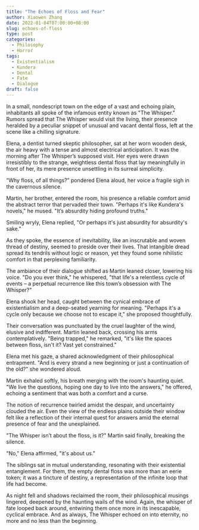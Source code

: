 ```yaml
---
title: "The Echoes of Floss and Fear"
author: Xiaowen Zhang
date: 2022-01-04T07:00:00+08:00
slug: echoes-of-floss
type: post
categories:
  - Philosophy
  - Horror
tags:
  - Existentialism
  - Kundera
  - Dental
  - Fate
  - Dialogue
draft: false
---
```


In a small, nondescript town on the edge of a vast and echoing plain, inhabitants all spoke of the infamous entity known as "The Whisper." Rumors spread that The Whisper would visit the living, their presence heralded by a peculiar snippet of unusual and vacant dental floss, left at the scene like a chilling signature.

Elena, a dentist turned skeptic philosopher, sat at her worn wooden desk, the air heavy with a tense and almost electrical anticipation. It was the morning after The Whisper’s supposed visit. Her eyes were drawn irresistibly to the strange, weightless dental floss that lay meaningfully in front of her, its mere presence unsettling in its surreal simplicity.

“Why floss, of all things?” pondered Elena aloud, her voice a fragile sigh in the cavernous silence. 

Martin, her brother, entered the room, his presence a reliable comfort amid the abstract terror that pervaded their town. "Perhaps it's like Kundera's novels," he mused. "It’s absurdity hiding profound truths."

Smiling wryly, Elena replied, "Or perhaps it's just absurdity for absurdity's sake."

As they spoke, the essence of inevitability, like an inscrutable and woven thread of destiny, seemed to preside over their lives. That intangible dread spread its tendrils without logic or reason, yet they found some nihilistic comfort in that perplexing familiarity.

The ambiance of their dialogue shifted as Martin leaned closer, lowering his voice. "Do you ever think," he whispered, "that life's a relentless cycle of events – a perpetual recurrence like this town’s obsession with The Whisper?"

Elena shook her head, caught between the cynical embrace of existentialism and a deep-seated yearning for meaning. "Perhaps it's a cycle only because we choose not to escape it," she proposed thoughtfully.

Their conversation was punctuated by the cruel laughter of the wind, elusive and indifferent. Martin leaned back, crossing his arms contemplatively. "Being trapped," he remarked, "it's like the spaces between floss, isn't it? Vast yet constrained."

Elena met his gaze, a shared acknowledgment of their philosophical entrapment. "And is every strand a new beginning or just a continuation of the old?" she wondered aloud.

Martin exhaled softly, his breath merging with the room's haunting quiet. "We live the questions, hoping one day to live into the answers," he offered, echoing a sentiment that was both a comfort and a curse.

The notion of recurrence twirled amidst the despair, and uncertainty clouded the air. Even the view of the endless plains outside their window felt like a reflection of their internal quest for answers amid the eternal presence of fear and the unexplained.

"The Whisper isn’t about the floss, is it?" Martin said finally, breaking the silence.

"No," Elena affirmed, "it's about us."

The siblings sat in mutual understanding, resonating with their existential entanglement. For them, the empty dental floss was more than an eerie token; it was a tincture of destiny, a representation of the infinite loop that life had become.

As night fell and shadows reclaimed the room, their philosophical musings lingered, deepened by the haunting wails of the wind. Again, the whisper of fate looped back around, entwining them once more in its inescapable, cyclical embrace. And as always, The Whisper echoed on into eternity, no more and no less than the beginning.